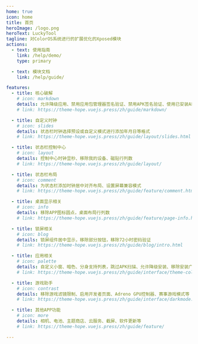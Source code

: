```yaml
---
home: true
icon: home
title: 首页
heroImage: /logo.png
heroText: LuckyTool
tagline: 对ColorOS系统进行的扩展优化的Xposed模块
actions:
  - text: 使用指南
    link: /help/demo/
    type: primary

  - text: 模块文档
    link: /help/guide/

features:
  - title: 核心破解
    # icon: markdown
    details: 允许降级应用、禁用应用包管理器签名验证、禁用APK签名验证、使用已安装APP签名
    # link: https://theme-hope.vuejs.press/zh/guide/markdown/

  - title: 自定义时钟
    # icon: slides
    details: 状态栏时钟选择预设或自定义模式进行添加年月日等格式
    # link: https://theme-hope.vuejs.press/zh/guide/layout/slides.html

  - title: 状态栏控制中心
    # icon: layout
    details: 控制中心时钟显秒、移除我的设备、磁贴行列数
    # link: https://theme-hope.vuejs.press/zh/guide/layout/

  - title: 状态栏布局
    # icon: comment
    details: 为状态栏添加时钟居中对齐布局、设置屏幕兼容模式
    # link: https://theme-hope.vuejs.press/zh/guide/feature/comment.html

  - title: 桌面显示相关
    # icon: info
    details: 移除APP图标圆点，桌面布局行列数
    # link: https://theme-hope.vuejs.press/zh/guide/feature/page-info.html

  - title: 锁屏相关
    # icon: blog
    details: 锁屏组件居中显示，移除部分按钮，移除72小时密码验证
    # link: https://theme-hope.vuejs.press/zh/guide/blog/intro.html

  - title: 应用相关
    # icon: palette
    details: 自定义小窗、暗色、分身支持列表，跳过APK扫描、允许降级安装、移除安装广告、移除ADB安装确认
    # link: https://theme-hope.vuejs.press/zh/guide/interface/theme-color.html

  - title: 游戏助手
    # icon: contrast
    details: 移除游戏滤镜限制、启用开发者页面、Adreno GPU控制器、赛事游戏模式等
    # link: https://theme-hope.vuejs.press/zh/guide/interface/darkmode.html

  - title: 其他APP功能
    # icon: more
    details: 相机、电池、主题商店、云服务、截屏、软件更新等
    # link: https://theme-hope.vuejs.press/zh/guide/feature/

---
```


<!-- 这是项目主页的案例。你可以在这里放置你的主体内容。 -->

<!-- 想要使用此布局，你需要在页面 front matter 中设置 `home: true`。 -->

<!-- 配置项的相关说明详见 [项目主页配置](https://theme-hope.vuejs.press/zh/guide/layout/home/)。 -->
